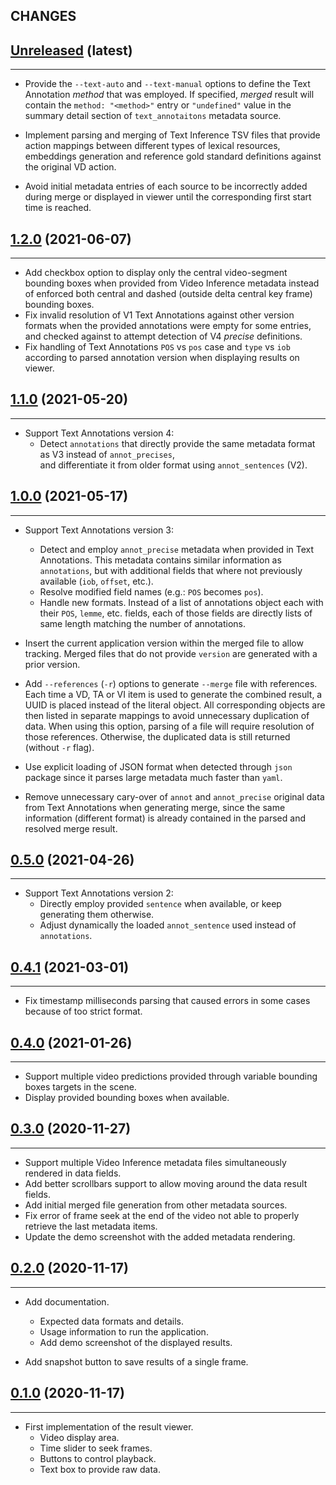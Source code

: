 ## CHANGES

[Unreleased](https://www.crim.ca/stash/projects/FAR/repos/video-result-viewer) (latest)
------------------------------------------------------------------------------------------------------------------------
____________

* Provide the `--text-auto` and `--text-manual` options to define the Text Annotation *method* that was employed.
  If specified, *merged* result will contain the `method: "<method>"` entry or `"undefined"` value in the 
  summary detail section of `text_annotaitons` metadata source.
  
* Implement parsing and merging of Text Inference TSV files that provide action mappings between different types of 
  lexical resources, embeddings generation and reference gold standard definitions against the original VD action.
  
* Avoid initial metadata entries of each source to be incorrectly added during merge or displayed in viewer until 
  the corresponding first start time is reached.

[1.2.0](https://www.crim.ca/stash/projects/FAR/repos/video-result-viewer/browse?at=refs/tags/1.2.0) (2021-06-07)
------------------------------------------------------------------------------------------------------------------------
____________

* Add checkbox option to display only the central video-segment bounding boxes when provided from Video Inference 
  metadata instead of enforced both central and dashed (outside delta central key frame) bounding boxes. 
* Fix invalid resolution of V1 Text Annotations against other version formats when the provided annotations were empty
  for some entries, and checked against to attempt detection of V4 *precise* definitions. 
* Fix handling of Text Annotations `POS` vs `pos` case and `type` vs `iob` according to parsed annotation version 
  when displaying results on viewer.

[1.1.0](https://www.crim.ca/stash/projects/FAR/repos/video-result-viewer/browse?at=refs/tags/1.1.0) (2021-05-20)
------------------------------------------------------------------------------------------------------------------------
____________

* Support Text Annotations version 4: 
  - Detect ``annotations`` that directly provide the same metadata format as V3 instead of ``annot_precises``,  
    and differentiate it from older format using ``annot_sentences`` (V2).

[1.0.0](https://www.crim.ca/stash/projects/FAR/repos/video-result-viewer/browse?at=refs/tags/1.0.0) (2021-05-17)
------------------------------------------------------------------------------------------------------------------------
____________

* Support Text Annotations version 3:
  - Detect and employ `annot_precise` metadata when provided in Text Annotations.
    This metadata contains similar information as `annotations`, but with additional fields that where not previously 
    available (`iob`, `offset`, etc.). 
  - Resolve modified field names  (e.g.: `POS` becomes `pos`).
  - Handle new formats. Instead of a list of annotations object each with their `POS`, `lemme`, etc. fields, each of 
    those fields are directly lists of same length matching the number of annotations.

* Insert the current application version within the merged file to allow tracking.
  Merged files that do not provide ``version`` are generated with a prior version.

* Add ``--references`` (`-r`) options to generate ``--merge`` file with references. Each time a VD, TA or VI item is
  used to generate the combined result, a UUID is placed instead of the literal object. All corresponding objects are
  then listed in separate mappings to avoid unnecessary duplication of data. When using this option, parsing of a file
  will require resolution of those references. Otherwise, the duplicated data is still returned (without `-r` flag).
  
* Use explicit loading of JSON format when detected through ``json`` package since it parses large metadata 
  much faster than ``yaml``.
  
* Remove unnecessary cary-over of ``annot`` and ``annot_precise`` original data from Text Annotations when generating 
  merge, since the same information (different format) is already contained in the parsed and resolved merge result.

[0.5.0](https://www.crim.ca/stash/projects/FAR/repos/video-result-viewer/browse?at=refs/tags/0.5.0) (2021-04-26)
------------------------------------------------------------------------------------------------------------------------
____________

* Support Text Annotations version 2:
  - Directly employ provided `sentence` when available, or keep generating them otherwise. 
  - Adjust dynamically the loaded `annot_sentence` used instead of `annotations`.

[0.4.1](https://www.crim.ca/stash/projects/FAR/repos/video-result-viewer/browse?at=refs/tags/0.4.1) (2021-03-01)
------------------------------------------------------------------------------------------------------------------------
____________

* Fix timestamp milliseconds parsing that caused errors in some cases because of too strict format.

[0.4.0](https://www.crim.ca/stash/projects/FAR/repos/video-result-viewer/browse?at=refs/tags/0.4.0) (2021-01-26)
------------------------------------------------------------------------------------------------------------------------
____________

* Support multiple video predictions provided through variable bounding boxes targets in the scene.
* Display provided bounding boxes when available.

[0.3.0](https://www.crim.ca/stash/projects/FAR/repos/video-result-viewer/browse?at=refs/tags/0.3.0) (2020-11-27)
------------------------------------------------------------------------------------------------------------------------
____________

* Support multiple Video Inference metadata files simultaneously rendered in data fields.
* Add better scrollbars support to allow moving around the data result fields.
* Add initial merged file generation from other metadata sources. 
* Fix error of frame seek at the end of the video not able to properly retrieve the last metadata items.
* Update the demo screenshot with the added metadata rendering.

[0.2.0](https://www.crim.ca/stash/projects/FAR/repos/video-result-viewer/browse?at=refs/tags/0.2.0) (2020-11-17)
------------------------------------------------------------------------------------------------------------------------
____________

* Add documentation.
  - Expected data formats and details.
  - Usage information to run the application.
  - Add demo screenshot of the displayed results.

* Add snapshot button to save results of a single frame.

[0.1.0](https://www.crim.ca/stash/projects/FAR/repos/video-result-viewer/browse?at=refs/tags/0.1.0) (2020-11-17)
------------------------------------------------------------------------------------------------------------------------
____________

* First implementation of the result viewer.
  - Video display area.
  - Time slider to seek frames.
  - Buttons to control playback.
  - Text box to provide raw data.
